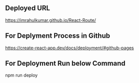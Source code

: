 ## Deployed URL
https://imrahulkumar.github.io/React-Route/

## For Deplyment Process in Github
https://create-react-app.dev/docs/deployment/#github-pages

## For Deployment Run below Command
npm run deploy  



